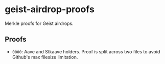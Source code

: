 # geist-airdrop-proofs

Merkle proofs for Geist airdrops.

## Proofs

* `0000`: Aave and Stkaave holders. Proof is split across two files to avoid Github's max filesize limitation.
